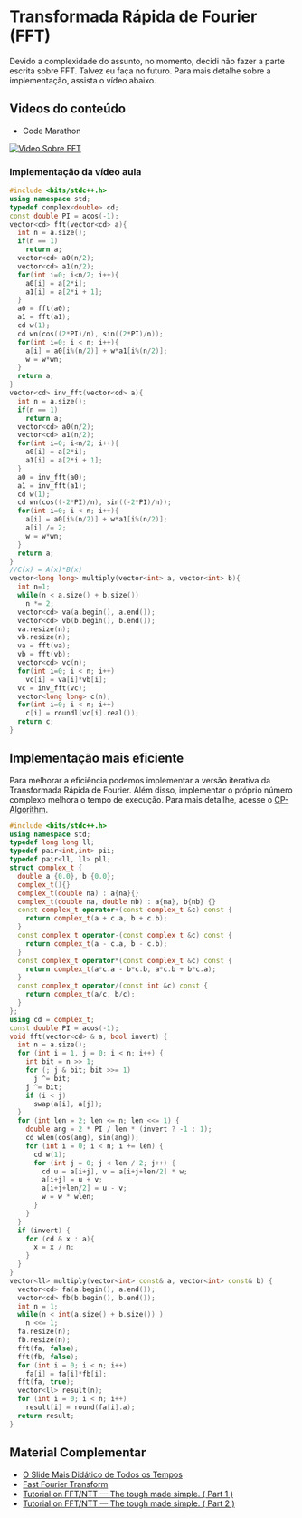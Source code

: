 # Transformada Rápida de Fourier (FFT)
Devido a complexidade do assunto, no momento, decidi não fazer a parte escrita sobre FFT. Talvez eu faça no futuro. Para mais detalhe sobre a implementação, assista o vídeo abaixo.

## Videos do conteúdo

- Code Marathon

[![Video Sobre FFT](https://img.youtube.com/vi/CB-uzeDkiEs/0.jpg)](https://www.youtube.com/watch?v=CB-uzeDkiEs)

### Implementação da vídeo aula

```cpp
#include <bits/stdc++.h>
using namespace std;
typedef complex<double> cd;
const double PI = acos(-1); 
vector<cd> fft(vector<cd> a){
  int n = a.size();
  if(n == 1)
    return a;
  vector<cd> a0(n/2);
  vector<cd> a1(n/2);
  for(int i=0; i<n/2; i++){
    a0[i] = a[2*i];
    a1[i] = a[2*i + 1];
  }
  a0 = fft(a0); 
  a1 = fft(a1);
  cd w(1);
  cd wn(cos((2*PI)/n), sin((2*PI)/n));
  for(int i=0; i < n; i++){
    a[i] = a0[i%(n/2)] + w*a1[i%(n/2)];
    w = w*wn;
  }
  return a;
}
vector<cd> inv_fft(vector<cd> a){
  int n = a.size();
  if(n == 1)
    return a;
  vector<cd> a0(n/2);
  vector<cd> a1(n/2);
  for(int i=0; i<n/2; i++){
    a0[i] = a[2*i];
    a1[i] = a[2*i + 1];
  }
  a0 = inv_fft(a0); 
  a1 = inv_fft(a1);
  cd w(1);
  cd wn(cos((-2*PI)/n), sin((-2*PI)/n));
  for(int i=0; i < n; i++){
    a[i] = a0[i%(n/2)] + w*a1[i%(n/2)];
    a[i] /= 2;
    w = w*wn;
  }
  return a;
}
//C(x) = A(x)*B(x)
vector<long long> multiply(vector<int> a, vector<int> b){
  int n=1;
  while(n < a.size() + b.size())
    n *= 2;
  vector<cd> va(a.begin(), a.end());
  vector<cd> vb(b.begin(), b.end());
  va.resize(n);
  vb.resize(n);
  va = fft(va);
  vb = fft(vb);
  vector<cd> vc(n);
  for(int i=0; i < n; i++)
    vc[i] = va[i]*vb[i];
  vc = inv_fft(vc);
  vector<long long> c(n);
  for(int i=0; i < n; i++)
    c[i] = roundl(vc[i].real());
  return c;
}
```

## Implementação mais eficiente
Para melhorar a eficiência podemos implementar a versão iterativa da Transformada Rápida de Fourier. Além disso, implementar o próprio número complexo melhora o tempo de execução. Para mais detallhe, acesse o [CP-Algorithm](https://cp-algorithms.com/algebra/fft.html#toc-tgt-5).

```cpp
#include <bits/stdc++.h>
using namespace std;
typedef long long ll;
typedef pair<int,int> pii;
typedef pair<ll, ll> pll;
struct complex_t {
  double a {0.0}, b {0.0};
  complex_t(){}
  complex_t(double na) : a{na}{}  
  complex_t(double na, double nb) : a{na}, b{nb} {}  
  const complex_t operator+(const complex_t &c) const {
    return complex_t(a + c.a, b + c.b);
  }
  const complex_t operator-(const complex_t &c) const {
    return complex_t(a - c.a, b - c.b);
  }
  const complex_t operator*(const complex_t &c) const {
    return complex_t(a*c.a - b*c.b, a*c.b + b*c.a);
  }
  const complex_t operator/(const int &c) const {
    return complex_t(a/c, b/c);
  }
};
using cd = complex_t;
const double PI = acos(-1);
void fft(vector<cd> & a, bool invert) {
  int n = a.size();
  for (int i = 1, j = 0; i < n; i++) {
    int bit = n >> 1;
    for (; j & bit; bit >>= 1)
      j ^= bit;
    j ^= bit;
    if (i < j)
      swap(a[i], a[j]);
  }
  for (int len = 2; len <= n; len <<= 1) {
    double ang = 2 * PI / len * (invert ? -1 : 1);
    cd wlen(cos(ang), sin(ang));
    for (int i = 0; i < n; i += len) {
      cd w(1);
      for (int j = 0; j < len / 2; j++) {
        cd u = a[i+j], v = a[i+j+len/2] * w;
        a[i+j] = u + v;
        a[i+j+len/2] = u - v;
        w = w * wlen;
      }
    }
  }
  if (invert) {
    for (cd & x : a){
      x = x / n;
    }
  }
}
vector<ll> multiply(vector<int> const& a, vector<int> const& b) {
  vector<cd> fa(a.begin(), a.end()); 
  vector<cd> fb(b.begin(), b.end());   
  int n = 1;
  while(n < int(a.size() + b.size()) ) 
    n <<= 1;    
  fa.resize(n);
  fb.resize(n);
  fft(fa, false);
  fft(fb, false);  
  for (int i = 0; i < n; i++)
    fa[i] = fa[i]*fb[i];  
  fft(fa, true);
  vector<ll> result(n);
  for (int i = 0; i < n; i++)
    result[i] = round(fa[i].a);        
  return result;
}
```

## Material Complementar
- [O Slide Mais Didático de Todos os Tempos](http://web.cecs.pdx.edu/~maier/cs584/Lectures/lect07b-11-MG.pdf)
- [Fast Fourier Transform](https://cp-algorithms.com/algebra/fft.html)
- [Tutorial on FFT/NTT — The tough made simple. ( Part 1 )](https://codeforces.com/blog/entry/43499)
- [Tutorial on FFT/NTT — The tough made simple. ( Part 2 )](https://codeforces.com/blog/entry/48798)